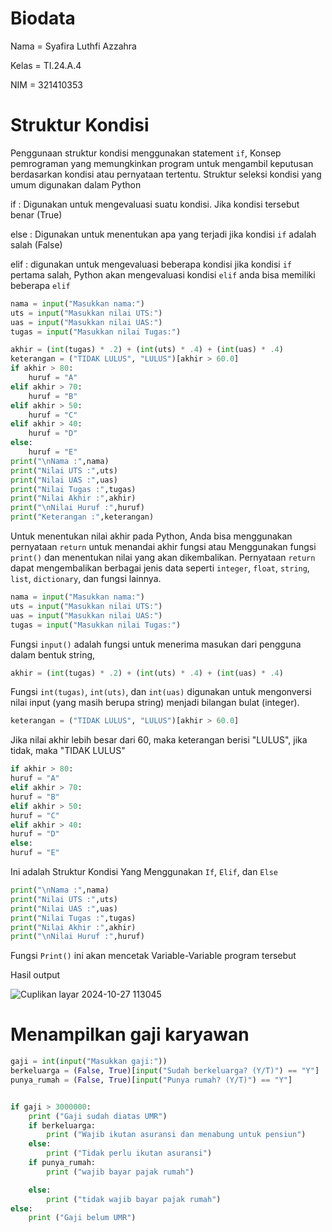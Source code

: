 # Biodata

Nama = Syafira Luthfi Azzahra

Kelas = TI.24.A.4

NIM = 321410353

# Struktur Kondisi
Penggunaan struktur kondisi menggunakan statement ```if```, Konsep pemrograman yang memungkinkan program untuk mengambil keputusan berdasarkan kondisi atau pernyataan tertentu. Struktur seleksi kondisi yang umum digunakan dalam Python

if : Digunakan untuk mengevaluasi suatu kondisi. Jika kondisi tersebut benar (True)

else : Digunakan untuk menentukan apa yang terjadi jika kondisi ```if``` adalah salah (False)

elif : digunakan untuk mengevaluasi beberapa kondisi jika kondisi ```if``` pertama salah, Python akan mengevaluasi kondisi ```elif``` anda bisa memiliki beberapa ```elif```

```python
nama = input("Masukkan nama:")
uts = input("Masukkan nilai UTS:")
uas = input("Masukkan nilai UAS:")
tugas = input("Masukkan nilai Tugas:")

akhir = (int(tugas) * .2) + (int(uts) * .4) + (int(uas) * .4)
keterangan = ("TIDAK LULUS", "LULUS")[akhir > 60.0]
if akhir > 80:
    huruf = "A"
elif akhir > 70:
    huruf = "B"
elif akhir > 50:
    huruf = "C"
elif akhir > 40:
    huruf = "D"
else:
    huruf = "E"
print("\nNama :",nama)
print("Nilai UTS :",uts)
print("Nilai UAS :",uas)
print("Nilai Tugas :",tugas)
print("Nilai Akhir :",akhir)
print("\nNilai Huruf :",huruf)
print("Keterangan :",keterangan)
```

Untuk menentukan nilai akhir pada Python, Anda bisa menggunakan pernyataan ```return``` untuk menandai akhir fungsi atau Menggunakan fungsi ```print()``` dan menentukan nilai yang akan dikembalikan. Pernyataan ```return``` dapat mengembalikan berbagai jenis data seperti ```integer```, ```float```, ```string```, ```list```, ```dictionary```, dan fungsi lainnya.

```python
nama = input("Masukkan nama:")
uts = input("Masukkan nilai UTS:")
uas = input("Masukkan nilai UAS:")
tugas = input("Masukkan nilai Tugas:")
```
Fungsi ```input()``` adalah fungsi untuk menerima masukan dari pengguna dalam bentuk string,

```python
akhir = (int(tugas) * .2) + (int(uts) * .4) + (int(uas) * .4)
```

Fungsi ```int(tugas)```, ```int(uts)```, dan ```int(uas)``` digunakan untuk mengonversi nilai input (yang masih berupa string) menjadi bilangan bulat (integer).

```python
keterangan = ("TIDAK LULUS", "LULUS")[akhir > 60.0]
```
Jika nilai akhir lebih besar dari 60, maka keterangan berisi "LULUS", jika tidak, maka "TIDAK LULUS"

```python
if akhir > 80:
huruf = "A"
elif akhir > 70:
huruf = "B"
elif akhir > 50:
huruf = "C"
elif akhir > 40:
huruf = "D"
else:
huruf = "E"
```
Ini adalah Struktur Kondisi Yang Menggunakan ```If```, ```Elif```, dan ```Else```

```python
print("\nNama :",nama)
print("Nilai UTS :",uts)
print("Nilai UAS :",uas)
print("Nilai Tugas :",tugas)
print("Nilai Akhir :",akhir)
print("\nNilai Huruf :",huruf)
```

Fungsi ```Print()``` ini akan mencetak Variable-Variable program tersebut

Hasil output

![Cuplikan layar 2024-10-27 113045](https://github.com/user-attachments/assets/8b4c7595-7990-47cf-bb9b-8c6de64e12de)

# Menampilkan gaji karyawan

```python
gaji = int(input("Masukkan gaji:"))
berkeluarga = (False, True)[input("Sudah berkeluarga? (Y/T)") == "Y"]
punya_rumah = (False, True)[input("Punya rumah? (Y/T)") == "Y"]


if gaji > 3000000:
    print ("Gaji sudah diatas UMR")
    if berkeluarga:
        print ("Wajib ikutan asuransi dan menabung untuk pensiun")
    else:
        print ("Tidak perlu ikutan asuransi")
    if punya_rumah:
        print ("wajib bayar pajak rumah")

    else:
        print ("tidak wajib bayar pajak rumah")
else:
    print ("Gaji belum UMR")
```
